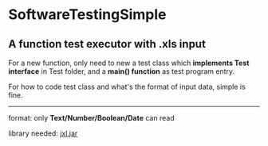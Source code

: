 # SoftwareTestingSimple

## A function test executor with .xls input

For a new function, only need to new a test class which **implements Test interface** in Test folder, and a **main() function** as test program entry.

For how to code test class and what's the format of input data, simple is fine.

-----
format: only **Text/Number/Boolean/Date** can read 

library needed: [jxl.jar](http://www.java2s.com/Code/Jar/j/Downloadjxljar.htm)
